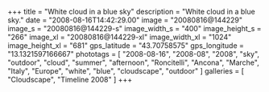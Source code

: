 +++
title = "White cloud in a blue sky"
description = "White cloud in a blue sky."
date = "2008-08-16T14:42:29.00"
image = "20080816@144229"
image_s = "20080816@144229-s"
image_width_s = "400"
image_height_s = "266"
image_xl = "20080816@144229-xl"
image_width_xl = "1024"
image_height_xl = "681"
gps_latitude = "43.70758575"
gps_longitude = "13.1321597166667"
phototags = [ "2008-08-16", "2008-08", "2008", "sky", "outdoor", "cloud", "summer", "afternoon", "Roncitelli", "Ancona", "Marche", "Italy", "Europe", "white", "blue", "cloudscape", "outdoor" ]
galleries = [ "Cloudscape", "Timeline 2008" ]
+++
